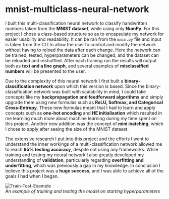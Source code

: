 # mnist-multiclass-neural-network

I built this multi-classification neural network to classify handwritten numbers taken from the **MNIST dataset**, while using only **NumPy**. For this project I chose a class-based structure so as to encapsulate my network for easier usability and readability. It can be ran from the `main.py` file and input is taken from the CLI to allow the user to control and modify the network without having to reload the data after each change. Here the network can be trained, tested, hyperparameters can be changed, and the dataset can be reloaded and reshuffled. After each training run the results will output both as **text and a line graph**, and several examples of **misclassified numbers** will be presented to the user.

Due to the complexity of this neural network I first built a **binary-classification network** upon which this version is based. Since the binary-classification network was built with scalability in mind, I could take concepts like my **backpropagation and feedforward algorithms** and simply upgrade them using new formulas such as **ReLU, Softmax, and Categorical Cross-Entropy**. These new formulas meant that I had to learn and apply concepts such as **one-hot encoding** and **HE initialisation** which resulted in me learning much more about machine learning during my time spent on this project. Another new addition was the concept of **mini-batching**, which I chose to apply after seeing the size of the MNIST dataset.

The extensive research I put into this project and the efforts I went to understand the inner workings of a multi-classification network allowed me to reach **95% testing accuracy**, despite not using any frameworks. While training and testing my neural network I also greatly developed my understanding of **validation**, particularly regarding **overfitting and underfitting**, which was previously a gap in my knowledge. In conclusion I believe this project was a **huge success**, and I was able to achieve all of the goals I had when I began.

![Train-Test-Example](https://github.com/user-attachments/assets/9a81be82-4e8b-4fa9-a398-755afc1c66ec)  
*An example of training and testing the model on starting hyperparameters*

